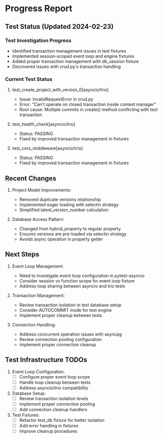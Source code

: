 # Progress Report

## Test Status (Updated 2024-02-23)

### Test Investigation Progress
- Identified transaction management issues in test fixtures
- Implemented session-scoped event loop and engine fixtures
- Added proper transaction management with db_session fixture
- Discovered issues with crud.py's transaction handling

### Current Test Status
1. test_create_project_with_version_0[asyncio/trio]
   - Issue: InvalidRequestError in crud.py
   - Error: "Can't operate on closed transaction inside context manager"
   - Root cause: Multiple commits in create() method conflicting with test transaction

2. test_health_check[asyncio/trio]
   - Status: PASSING
   - Fixed by improved transaction management in fixtures

3. test_cors_middleware[asyncio/trio]
   - Status: PASSING
   - Fixed by improved transaction management in fixtures

## Recent Changes

1. Project Model Improvements:
   - Removed duplicate versions relationship
   - Implemented eager loading with selectin strategy
   - Simplified latest_version_number calculation

2. Database Access Pattern:
   - Changed from hybrid_property to regular property
   - Ensures versions are pre-loaded via selectin strategy
   - Avoids async operation in property getter

## Next Steps

1. Event Loop Management:
   - Need to investigate event loop configuration in pytest-asyncio
   - Consider session vs function scope for event loop fixture
   - Address loop sharing between asyncio and trio tests

2. Transaction Management:
   - Review transaction isolation in test database setup
   - Consider AUTOCOMMIT mode for test engine
   - Implement proper cleanup between tests

3. Connection Handling:
   - Address concurrent operation issues with asyncpg
   - Review connection pooling configuration
   - Implement proper connection cleanup

## Test Infrastructure TODOs

1. Event Loop Configuration:
   - [ ] Configure proper event loop scope
   - [ ] Handle loop cleanup between tests
   - [ ] Address asyncio/trio compatibility

2. Database Setup:
   - [ ] Review transaction isolation levels
   - [ ] Implement proper connection pooling
   - [ ] Add connection cleanup handlers

3. Test Fixtures:
   - [ ] Refactor test_db fixture for better isolation
   - [ ] Add error handling in fixtures
   - [ ] Improve cleanup procedures
